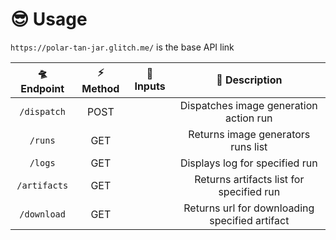 # 😎 Usage

`https://polar-tan-jar.glitch.me/` is the base API link

| 🛸 Endpoint  | ⚡ Method | 💬 Inputs        | 🍹 Description                                  |
|:------------:|:---------:|:----------------:|:-----------------------------------------------:|
| `/dispatch`  | POST      |                  | Dispatches image generation action run          |
| `/runs`      | GET       |                  | Returns image generators runs list              |
| `/logs`      | GET       |                  | Displays log for specified run                  |
| `/artifacts` | GET       |                  | Returns artifacts list for specified run        |
| `/download`  | GET       |                  | Returns url for downloading specified artifact  |